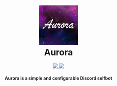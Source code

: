 <h1 align="center">
  <br>
  <a href="https://github.com/TheRedstoneRadiant/Aurora"><img src="https://raw.githubusercontent.com/TheRedstoneRadiant/Aurora/main/assets/aurora.png" width=128 height=128 alt="logo"></a>
  <br>
  Aurora
  <br>
</h1>

<p align="center">
  <a href="https://github.com/TheRedstoneRadiant/Aurora/blob/main/LICENSE">
    <img src="https://img.shields.io/badge/license-MIT-blueviolet?logo=gitbook&logoColor=blueviolet">
  </a>
  <a href="https://github.com/TheRedstoneRadiant/Aurora/stargazers">
      <img src="https://img.shields.io/github/stars/TheRedstoneRadiant/Aurora">
  </a>
</p>

<h4 align="center">Aurora is a simple and configurable Discord selfbot</h4>
 
